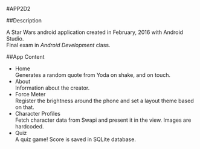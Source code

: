 #APP2D2

##Description

A Star Wars android application created in February, 2016 with Android Studio.  
Final exam in *Android Development* class.

##App Content
* Home  
Generates a random quote from Yoda on shake, and on touch.
* About  
Information about the creator.
* Force Meter  
Register the brightness around the phone and set a layout theme based on that.
* Character Profiles  
Fetch character data from Swapi and present it in the view. Images are hardcoded.
* Quiz  
A quiz game! Score is saved in SQLite database.
